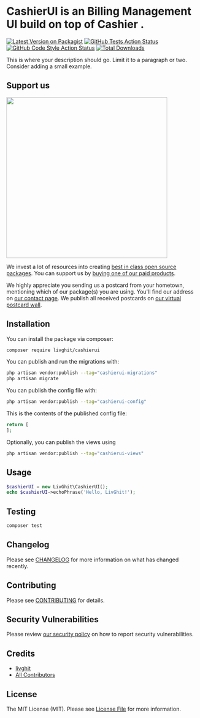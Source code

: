 # CashierUI is an Billing Management UI build on top of Cashier .

[![Latest Version on Packagist](https://img.shields.io/packagist/v/livghit/cashierui.svg?style=flat-square)](https://packagist.org/packages/livghit/cashierui)
[![GitHub Tests Action Status](https://img.shields.io/github/actions/workflow/status/livghit/cashierui/run-tests.yml?branch=main&label=tests&style=flat-square)](https://github.com/livghit/cashierui/actions?query=workflow%3Arun-tests+branch%3Amain)
[![GitHub Code Style Action Status](https://img.shields.io/github/actions/workflow/status/livghit/cashierui/fix-php-code-style-issues.yml?branch=main&label=code%20style&style=flat-square)](https://github.com/livghit/cashierui/actions?query=workflow%3A"Fix+PHP+code+style+issues"+branch%3Amain)
[![Total Downloads](https://img.shields.io/packagist/dt/livghit/cashierui.svg?style=flat-square)](https://packagist.org/packages/livghit/cashierui)

This is where your description should go. Limit it to a paragraph or two. Consider adding a small example.

## Support us

[<img src="https://github-ads.s3.eu-central-1.amazonaws.com/CashierUI.jpg?t=1" width="419px" />](https://spatie.be/github-ad-click/CashierUI)

We invest a lot of resources into creating [best in class open source packages](https://spatie.be/open-source). You can support us by [buying one of our paid products](https://spatie.be/open-source/support-us).

We highly appreciate you sending us a postcard from your hometown, mentioning which of our package(s) you are using. You'll find our address on [our contact page](https://spatie.be/about-us). We publish all received postcards on [our virtual postcard wall](https://spatie.be/open-source/postcards).

## Installation

You can install the package via composer:

```bash
composer require livghit/cashierui
```

You can publish and run the migrations with:

```bash
php artisan vendor:publish --tag="cashierui-migrations"
php artisan migrate
```

You can publish the config file with:

```bash
php artisan vendor:publish --tag="cashierui-config"
```

This is the contents of the published config file:

```php
return [
];
```

Optionally, you can publish the views using

```bash
php artisan vendor:publish --tag="cashierui-views"
```

## Usage

```php
$cashierUI = new LivGhit\CashierUI();
echo $cashierUI->echoPhrase('Hello, LivGhit!');
```

## Testing

```bash
composer test
```

## Changelog

Please see [CHANGELOG](CHANGELOG.md) for more information on what has changed recently.

## Contributing

Please see [CONTRIBUTING](CONTRIBUTING.md) for details.

## Security Vulnerabilities

Please review [our security policy](../../security/policy) on how to report security vulnerabilities.

## Credits

- [livghit](https://github.com/livghit)
- [All Contributors](../../contributors)

## License

The MIT License (MIT). Please see [License File](LICENSE.md) for more information.
